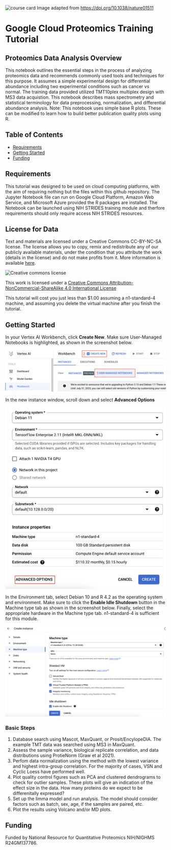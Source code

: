 ![course card](images/UAMS-course-card-2.png)
Image adapted from https://doi.org/10.1038/nature01511

# Google Cloud Proteomics Training Tutorial

## Proteomics Data Analysis Overview

This notebook outlines the essential steps in the process of analyzing proteomics data and recommends commonly used tools and techniques for this purpose. It assumes a simple experimental design for differential abundance including two experimental conditions such as cancer vs normal. The training data provided utilized TMT10plex multiplex design with MS3 data acquistion. This notebook describes mass spectrometry and statistical terminology for data preprocessing, normalization, and differential abundance analysis. Note: This notebook uses simple base R plots. These can be modified to learn how to build better publication quality plots using R. 

## Table of Contents

+ [Requirements](#requirements)
+ [Getting Started](#getting-started)
+ [Funding](#funding)
   

## Requirements

This tutorial was designed to be used on cloud computing platforms, with the aim of requiring nothing but the files within this github repository.
The Jupyter Notebook file can run on Google Cloud Platform, Amazon Web Service, and Microsoft Azure provided the R packages are installed. The Notebook can be launched using NIH STRIDES training module and therfore requirements should only require access NIH STRIDES resources.

## **License for Data**

Text and materials are licensed under a Creative Commons CC-BY-NC-SA license. The license allows you to copy, remix and redistribute any of our publicly available materials, under the condition that you attribute the work (details in the license) and do not make profits from it. More information is available [here](https://tilburgsciencehub.com/about/#license).

![Creative commons license](https://i.creativecommons.org/l/by-nc-sa/4.0/88x31.png)

This work is licensed under a [Creative Commons Attribution-NonCommercial-ShareAlike 4.0 International License](http://creativecommons.org/licenses/by-nc-sa/4.0/)

This tutorial will cost you just less than $1.00 assuming a n1-standard-4 machine, and assuming you delete the virtual machine after you finish the tutorial.

## Getting Started

In your Vertex AI Workbench, click **Create New**. Make sure User-Managed Notebooks is highlighted, as shown in the screenshot below. 

![Create New user managed notebook](images/Create_new_notebook.png)

In the new instance window, scroll down and select **Advanced Options**

![Select Advanced Options](images/Advanced_options.png)

In the Environment tab, select Debian 10 and R 4.2 as the operating system and environment. Make sure to click the **Enable Idle Shutdown** button in the Machine type tab as shown in the screenshot below. Finally, select the appropriate hardware in the Machine type tab. n1-standard-4 is sufficient for this module.

![Enable Idle Shutdown](images/Enable_auto_shutdown.png)

### Basic Steps 

1. Database search using Mascot, MaxQuant, or Prosit/EncylopeDIA. The example TMT data was searched using MS3 in MaxQuant. 
2. Assess the sample variance, biological replicate correlation, and data distributions using ProtieNorm (Graw et al 2021). 
3. Perfom data normalization using the method with the lowest variance and highest intra-group correlation. For the majority of cases, VSN and Cyclic Loess have performed well. 
4. Plot quality control figures such as PCA and clustered dendrograms to check for outlier samples. These plots will give an indication of the effect size in the data. How many proteins do we expect to be differenitally expressed? 
5. Set up the limma model and run analysis. The model should consider factors such as batch, sex, age, if the samples are paired, etc. 
6. Plot the results using Volcano and/or MD plots. 

## Funding

Funded by National Resource for Quantitative Proteomics NIH/NIGHMS R24GM137786.
